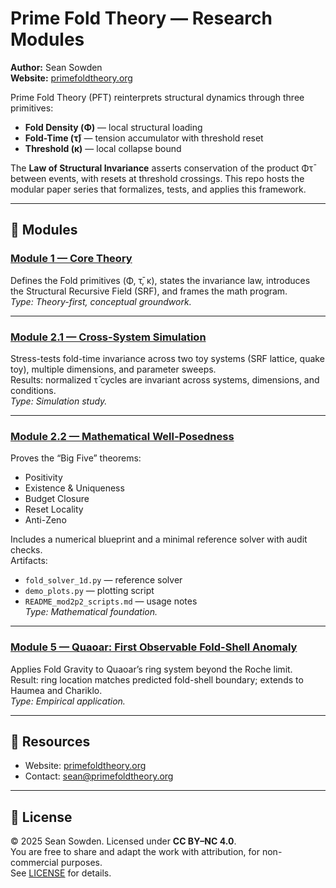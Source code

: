 # Prime Fold Theory — Research Modules

**Author:** Sean Sowden  
**Website:** [primefoldtheory.org](https://primefoldtheory.org)  

Prime Fold Theory (PFT) reinterprets structural dynamics through three primitives:  
- **Fold Density (Φ)** — local structural loading  
- **Fold-Time (τ̄)** — tension accumulator with threshold reset  
- **Threshold (κ)** — local collapse bound  

The **Law of Structural Invariance** asserts conservation of the product Φτ̄ between events, 
with resets at threshold crossings. This repo hosts the modular paper series that formalizes, 
tests, and applies this framework.

---

## 📖 Modules

### [Module 1 — Core Theory](./Module1/Mod1v2.pdf)
Defines the Fold primitives (Φ, τ̄, κ), states the invariance law, introduces the Structural Recursive Field (SRF), and frames the math program.  
*Type: Theory-first, conceptual groundwork.*

---

### [Module 2.1 — Cross-System Simulation](./Module2.1/Mod2p1.pdf)
Stress-tests fold-time invariance across two toy systems (SRF lattice, quake toy), multiple dimensions, and parameter sweeps.  
Results: normalized τ̄ cycles are invariant across systems, dimensions, and conditions.  
*Type: Simulation study.*

---

### [Module 2.2 — Mathematical Well-Posedness](./Module2.2/Mod2p2.pdf)
Proves the “Big Five” theorems:  
- Positivity  
- Existence & Uniqueness  
- Budget Closure  
- Reset Locality  
- Anti-Zeno  

Includes a numerical blueprint and a minimal reference solver with audit checks.  
Artifacts:  
- `fold_solver_1d.py` — reference solver  
- `demo_plots.py` — plotting script  
- `README_mod2p2_scripts.md` — usage notes  
*Type: Mathematical foundation.*

---

### [Module 5 — Quaoar: First Observable Fold-Shell Anomaly](./Module5/Module5.pdf)
Applies Fold Gravity to Quaoar’s ring system beyond the Roche limit.  
Result: ring location matches predicted fold-shell boundary; extends to Haumea and Chariklo.  
*Type: Empirical application.*

---

## 🔗 Resources
- Website: [primefoldtheory.org](https://primefoldtheory.org)  
- Contact: sean@primefoldtheory.org  

---

## 📌 License
© 2025 Sean Sowden. Licensed under **CC BY–NC 4.0**.  
You are free to share and adapt the work with attribution, for non-commercial purposes.  
See [LICENSE](https://creativecommons.org/licenses/by-nc/4.0/) for details.

